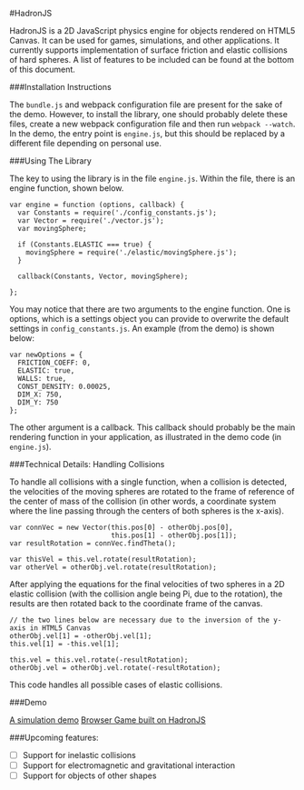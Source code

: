#HadronJS

HadronJS is a 2D JavaScript physics engine for objects rendered on HTML5 Canvas. It can be used for games, simulations, and other applications. It currently supports implementation of surface friction and elastic collisions of hard spheres. A list of features to be included can be found at the bottom of this document.

###Installation Instructions

The `bundle.js` and webpack configuration file are present for the sake of the demo. However, to install the library, one should probably delete these files, create a new webpack configuration file and then run `webpack --watch`. In the demo, the entry point is `engine.js`, but this should be replaced by a different file depending on personal use.

###Using The Library

The key to using the library is in the file `engine.js`. Within the file, there is an engine function, shown below.

```
var engine = function (options, callback) {
  var Constants = require('./config_constants.js');
  var Vector = require('./vector.js');
  var movingSphere;

  if (Constants.ELASTIC === true) {
    movingSphere = require('./elastic/movingSphere.js');
  }

  callback(Constants, Vector, movingSphere);

};

```

You may notice that there are two arguments to the engine function. One is options, which is a settings object you can provide to overwrite the default settings in `config_constants.js`. An example (from the demo) is shown below:

```
var newOptions = {
  FRICTION_COEFF: 0,
  ELASTIC: true,
  WALLS: true,
  CONST_DENSITY: 0.00025,
  DIM_X: 750,
  DIM_Y: 750
};
```
The other argument is a callback. This callback should probably be the main rendering function in your application, as illustrated in the demo code (in `engine.js`).

###Technical Details: Handling Collisions

To handle all collisions with a single function, when a collision is detected, the velocities of the moving spheres are rotated to the frame of reference of the center of mass of the collision (in other words, a coordinate system where the line passing through the centers of both spheres is the x-axis).

```
var connVec = new Vector(this.pos[0] - otherObj.pos[0],
                         this.pos[1] - otherObj.pos[1]);
var resultRotation = connVec.findTheta();

var thisVel = this.vel.rotate(resultRotation);
var otherVel = otherObj.vel.rotate(resultRotation);
```

After applying the equations for the final velocities of two spheres in a 2D elastic collision (with the collision angle being Pi, due to the rotation), the results are then rotated back to the coordinate frame of the canvas.

```
// the two lines below are necessary due to the inversion of the y-axis in HTML5 Canvas
otherObj.vel[1] = -otherObj.vel[1];
this.vel[1] = -this.vel[1];

this.vel = this.vel.rotate(-resultRotation);
otherObj.vel = otherObj.vel.rotate(-resultRotation);
```
This code handles all possible cases of elastic collisions.

###Demo

[A simulation demo](http://www.gauthamvaradarajan.com/HadronJS)
[Browser Game built on HadronJS](http://www.gauthamvaradarajan.com/Pool)

###Upcoming features:
* [ ] Support for inelastic collisions
* [ ] Support for electromagnetic and gravitational interaction
* [ ] Support for objects of other shapes
